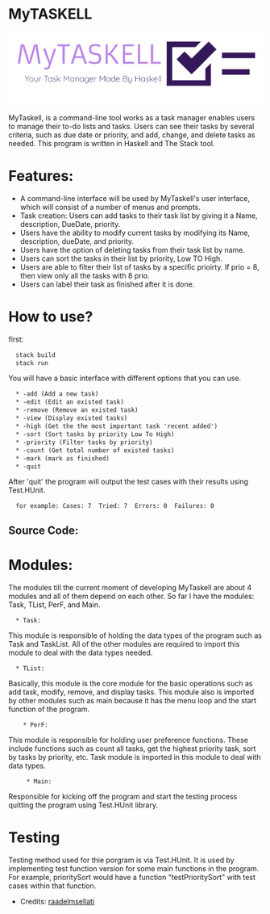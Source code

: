 # MyTASKELL

<p align="center">
  <img src="mytaskell-logo.png"/>
</p> 

MyTaskell, is a command-line tool works as a task manager enables users to manage their 
to-do lists and tasks. Users can see their tasks by several criteria, such as due date or priority, and 
add, change, and delete tasks as needed. This program is written in Haskell and The Stack tool.

# Features:
   * A command-line interface will be used by MyTaskell's user interface, which will consist of a number of menus and prompts.
   * Task creation: Users can add tasks to their task list by giving it a Name, description, DueDate, priority.
   * Users have the ability to modify current tasks by modifying its Name, description, dueDate, and priority.
   * Users have the option of deleting tasks from their task list by name.
   * Users can sort the tasks in their list by priority, Low TO High.
   * Users are able to filter their list of tasks by a specific prioirty. If prio = 8, then view only all the tasks with 8 prio.
   * Users can label their task as finished after it is done.

# How to use?
   first:
   
      stack build
      stack run
   
   You will have a basic interface with different options that you can use.
   
      * -add (Add a new task)
      * -edit (Edit an existed task)
      * -remove (Remove an existed task)
      * -view (Display existed tasks)
      * -high (Get the the most important task 'recent added')
      * -sort (Sort tasks by priority Low To High)
      * -priority (Filter tasks by priority)
      * -count (Get total number of existed tasks)
      * -mark (mark as finished)
      * -quit
      
   After 'quit' the program will output the test cases with their results using Test.HUnit.
   
      for example: Cases: 7  Tried: 7  Errors: 0  Failures: 0


## Source Code:
   # Modules:
   The modules till the current moment of developing MyTaskell are about 4 modules and all of them depend on each other. So far I have the modules: Task, TList, PerF, and Main.
   
      * Task:
   This module is responsible of holding the data types of the program such as Task and TaskList. All of the other modules are required to import this module to deal with the data types needed.
    
      * TList:
   
   Basically, this module is the core module for the basic operations such as add task, modify, remove, and display tasks. 
   This module also is imported by other modules such as main because it has the menu loop and the start function of the program.
        
        * PerF:
   This module is responsible for holding user preference functions. These include functions such as count all tasks, get the highest priority task, sort by tasks by priority, etc. 
   Task module is imported in this module to deal with data types. 
    
         * Main:
   Responsible for kicking off the program and start the testing process quitting the program using Test.HUnit library.

# Testing
Testing method used for thie porgram is via Test.HUnit. It is used by implementing test function version for some main functions in the program. For example, prioritySort would have a function "testPrioritySort" with test cases within that function.

- Credits: <a href="https://github.com/raadelmsellati" target="blank"> raadelmsellati </a>

